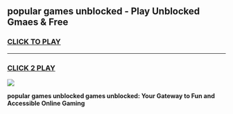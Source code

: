 
## popular games unblocked - Play Unblocked Gmaes & Free
<h3>
<a href="https://premium.freeplayer.one?title=popular_games_unblocked&ref=20F">CLICK TO PLAY</a></h3>
<hr>

<h3>
<a href="https://premium.freeplayer.one?title=popular_games_unblocked&ref=20F">CLICK 2 PLAY</a>
  
</h3>

<a href="https://premium.freeplayer.one?title=popular_games_unblocked&ref=20F/"><img src="https://clearcache.store/games.png"></a>


**popular games unblocked games unblocked: Your Gateway to Fun and Accessible Online Gaming**
